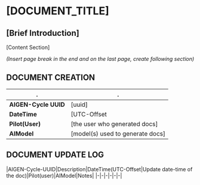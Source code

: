 # [DOCUMENT_TITLE]
## [Brief Introduction]

[Content Section]

*(Insert page break in the end and on the last page, create following section)*
## DOCUMENT CREATION
|.|.|
|-|-|
**AIGEN-Cycle UUID** | [uuid]
**DateTime** | [UTC-Offset | creation date-time of the doc]
**Pilot(User)** | [the user who generated docs]
**AIModel** | [model(s) used to generate docs]
## DOCUMENT UPDATE LOG
|AIGEN-Cycle-UUID|Description|DateTime(UTC-Offset|Update date-time of the doc)|Pilot(user)|AIModel|Notes|
|-|-|-|-|-|-|
